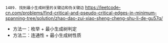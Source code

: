 
`1489. 找到最小生成树里的关键边和伪关键边` https://leetcode-cn.com/problems/find-critical-and-pseudo-critical-edges-in-minimum-spanning-tree/solution/zhao-dao-zui-xiao-sheng-cheng-shu-li-de-gu57q/
- 方法一：枚举 + 最小生成树判定
- 方法二：连通性 + 最小生成树性质
